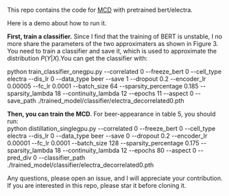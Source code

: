 This repo contains the code for [MCD](https://github.com/jugechengzi/Rationalization-MCD) with pretrained bert/electra.

Here is a demo about how to run it.

**First, train a classifier.**  Since I find that the training of BERT is unstable, I no more share the parameters of the two approximaters as shown in Figure 3. You need to train a classifier and save it, which is used to approximate the distribution $P(Y|X)$.You can get the classifier with:  

python train_classifier_onegpu.py --correlated 0 --freeze_bert 0 --cell_type electra --dis_lr 0 --data_type beer --save 1 --dropout 0.2 --encoder_lr 0.00005 --fc_lr 0.0001 --batch_size 64 --sparsity_percentage 0.185 --sparsity_lambda 18 --continuity_lambda 12 --epochs 11 --aspect 0 --save_path ./trained_model/classifier/electra_decorrelated0.pth 


**Then, you can train the MCD**. For beer-appearance in table 5, you should run:    
python distillation_singlegpu.py --correlated 0 --freeze_bert 0 --cell_type electra --dis_lr 0 --data_type beer --save 0 --dropout 0.2 --encoder_lr 0.00001 --fc_lr 0.0001 --batch_size 128 --sparsity_percentage 0.175 --sparsity_lambda 18 --continuity_lambda 12 --epochs 80 --aspect 0 --pred_div 0 --classifier_path ./trained_model/classifier/electra_decorrelated0.pth 



Any questions, please open an issue, and I will appreciate your contribution.   
If you are interested in this repo, please star it before cloning it.

